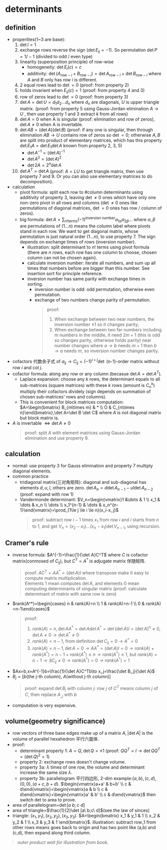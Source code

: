 # determinants

## definition
- properities(1~3 are base):
    1. $\det I=1$
    2. exchange rows reverse the sign ($\det E_{ij}=-1$). So permutation $\det P=1/-1$ (divided to odd / even type)
    3. linearity (superposition principle) of row-wise
        - homogeneity: $\det E_{i}(c)=c$
        - additivity: $\det (A_{\text{row}-i}+B_{\text{row}-i})=\det A_{\text{row}-i} + \det B_{\text{row}-i}$ where $A$ and $B$ only has row $i$ is different.
    4. 2 equal rows lead to $\det =0$ (proof: from property 2)
    5. holds invarient when $E_{ij}(c)=1$ (proof: from property 4 and 3)
    6. row of zeros lead to $\det =0$ (proof: from property 3)
    7. $\det A = \det U=d_1d_2\dots d_n$ where $d_n$ are diagonals, $U$ is upper triangle matrix. (proof: from property 5 using Gauss-Jordan elimination $A\to U$ , then use property 1 and 3 extract $k$ from all rows)
    8. $\det A=0$ when A is singular (proof: elimination and row of zeros), $\det A\ne 0$ when A is invertable.
    9. $\det AB=(\det A)(\det B)$ (proof: if any one is singular, then through elimination $AB\to U$ contains row of zeros so $\det =0$; otherwise $A,B$ are split into product of elementary matrices, which has this property $\det E_1A=\det E_1 \det A$ known from property 2, 3, 5)
        - $\det A^{-1}=(\det A)^{-1}$
        - $\det A^2=(\det A)^2$
        - $\det 2A=2^{n}\det A$
    10. $\det A^T=\det A$ (proof: $A=LU$ to get triangle matrix, then use property 7 and 9. Or you can also use elementary matrices to do decomposition).
- calculation
    - pivot formula: split each row to #column determinants using additivity of property 3, leaving $\det \ne 0$ ones which have only one non-zero pivot in all rows and columns ($\det \ne 0$ ones like permutations of diagonal matrices, $\det =0$ ones has row / column of zeros).
    - big formula: $\det A=\sum_{n!\text{terms}}(-1)^{\text{inversion number}} a_{1\alpha}a_{2\beta}\dots$ where $\alpha ,\beta$ are permutations of $(1\dots n)$ means the column label where pivots stand in each row. We want to get diagonal matrix, whose permutation is just natural order $(1\dots n)$, to use property 7. The sign depends on exchange times of rows (inversion number).
        - illustration: split determinant to $n!$ terms using pivot formula (there are $n$ rows, each row has one column to choose, chosen column can not be chosen again).  
        - calculate inversion number:  iterate all numbers, and sum up all times that numbers before are bigger than this number. See insertion sort for principle reference.  
        - inversion number has same parity with exchange times in sorting.
            - inversion number is odd: odd permutation, otherwise even permutation.
            - exchange of two numbers change parity of permutation.
                > proof:  
                > 1. When exchange between two near numbers, the inversion number $\pm 1$ so it changes parity;  
                > 2. When exchange between two far numbers including $m$ numbers in the middle, it need $2m+1$ (this is odd so changes parity, otherwise holds parity) near number changes where $a\to b$ needs $m+1$ then $b\to a$ needs $m$, so inversion number changes parity.
- cofactors 代数余子式 of $a_{ij}\to C_{ij}=(-1)^{i+j} \det$ (n-1)-order matrix without row $i$ and col $j$.
- cofactor formula: along any row or any column (becasue $\det A=\det A^T$).
    - Laplace expansion: choose any $k$ rows, the determinant equals to all sub-matrices (square matrices) with these $k$ rows (amount is $C_n^k$) multiply their cofactors dividely (sign depends on summation of chosen sub-matrices' rows and columns).
    - This is convenient for block matrices computation: $A=\begin{bmatrix} B_{m\times m} & * \\ O & C_{n\times n}\end{bmatrix},\det A=\det B \det C$ where $A$ is not diagonal matrix but block matrix is.
- $A$ is invertable $\Leftrightarrow \det A \ne 0$ 
    > proof: split $A$ with element matrices using Gauss-Jordan elimination and use property 9.

## calculation
- normal: use property 3 for Gauss elimination and property 7 multiply diagonal elements.
- common practice
    - tridiagonal matrix(三对角矩阵): diagonal and sub-diagonal has elements $d,u,l$, others are zero. $\det A_n=d\det A_{n-1}-ul\det A_{n-2}$ (proof: expand with row 1)
    - Vandermonde determinant: $V_n=\begin{vmatrix}1 &\dots & 1 \\ x_1 & \dots & x_n \\ \dots \\ x_1^{n-1} & \dots & x_n^{n-1}\end{vmatrix}=\prod_{1\le j \le i \le n}(x_i-x_j)$
        > proof: subtract row $i-1$ times $x_1$ from row $i$ and $i$ starts from $n$ to 1, and get $V_n=(x_2-x_1)\dots (x_n-x_1)\det V_{n-1}$, using recursion.

## Cramer's rule
- inverse formula: $A^{-1}=\frac{1}{\det A}C^T$ where $C$ is cofactor matrix(conmosed of $C_{ij}$), but $C^T=A^*$ is adjugate matrix 伴随矩阵.
    > proof: $AC^T=AA^*=(\det A)I$ where transpose make it easy to compute matrix multiplication.  
    > Elements 1 mean computes $\det A$, and elements 0 mean computing determinants of singular matrix (proof: calculate determinant of matrix with same row is zero)
- $rank(A^*)=\begin{cases} n & rank(A)=n \\ 1 & rank(A)=n-1 \\ 0 & rank(A)<n-1\end{cases}$
    > proof:
    > 1. $rank(A)=n,\det AA^*=\det A\det A^*=\det (\det A)I=(\det A)^n\ne 0,\det A\ne 0\to \det A^*\ne 0$
    > 2. $rank(A)<n-1$, from definition $\det C_{ij}=0\to A^*=0$
    > 3. $rank(A)=n-1,\det A=0\to AA^*=(\det A)I=0\to rank(A)+rank(A^*)=n-1+rank(A^*)\le n\to rank(A^*)\le 1$, but $rank(A)=n-1\to \exists C_{ij}\ne 0\to rank(A^*)>0\to rank(A^*)=1$
- $Ax=b,x=A^{-1}b=\frac{1}{\det A}C^Tb\to x_j=\frac{\det B_j}{\det A}$
- $B_j=[b\text{(the j-th column)},\ A\text{(without j-th column)}]$
    > proof: expand $\det B_j$ with column $j$: row $j$ of $C^T$ means column $j$ of $C$, then replace $A_{\_ j}$ with $b$
- computation is very expensive.

## volume(geometry significance)
- row vectors of three base edges make up of a matrix $A,|\det A|$ is the volume of parallel hexahedron 平行六面体.
- proof:
    - determinant property 1: $A=Q,\det Q=\pm 1$ (proof: $QQ^T=I\to \det QQ^T=(\det Q)^2=1$)
    - property 2: exchange rows doesn't change volume.
    - property 3a: $\lambda$ times of one row, the volume and determinant increase the same size $\lambda$.
    - property 3b: parallelogram 平行四边形, 2-dim example:$(a,b),(c,d),(0,0),(a+c,b+d)$. $\begin{vmatrix}a+a' & b+b' \\ c & d\end{vmatrix}=\begin{vmatrix}a & b \\ c & d\end{vmatrix}+\begin{vmatrix}a' & b' \\ c & d\end{vmatrix}$ then switch det to area to prove.
- area of parallelogram=$\det [a\ b;c\ d]$
- area of triangle=$\frac{1}{2}\det [a\ b;c\ d]$(see the law of sinces)
- triangle: $(x_1,y_1),(x_2,y_2),(x_3,y_3)$. $A=\begin{bmatrix} x_1 & y_1 & 1 \\ x_2 & y_2 & 1 \\ x_3 & y_3 & 1 \end{bmatrix}$. illustration: subtract row_1 from other rows means goes back to origin and has two point like (a,b) and (c,d), then expand along third column.
> *outer product wait for illustration from book*.
